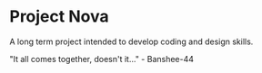 # Project Nova
A long term project intended to develop coding and design skills. 

"It all comes together, doesn't it..." - Banshee-44
